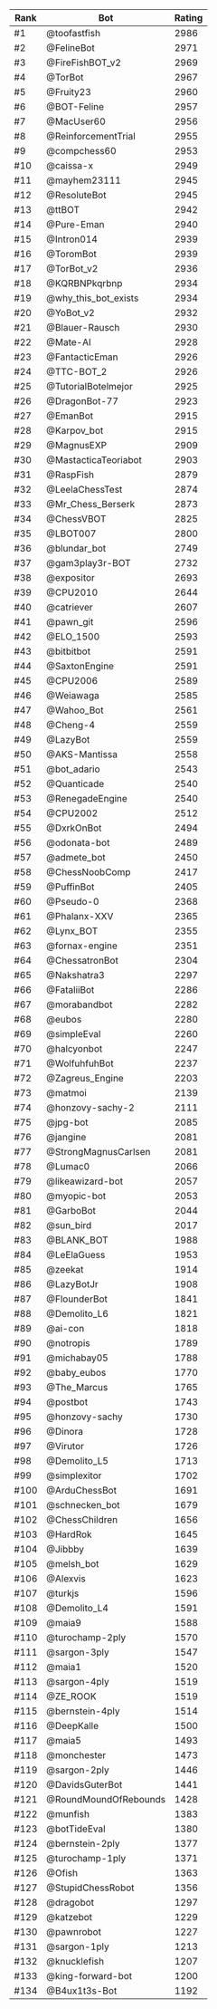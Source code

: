 Rank|Bot|Rating
---|---|---
#1|@toofastfish|2986
#2|@FelineBot|2971
#3|@FireFishBOT_v2|2969
#4|@TorBot|2967
#5|@Fruity23|2960
#6|@BOT-Feline|2957
#7|@MacUser60|2956
#8|@ReinforcementTrial|2955
#9|@compchess60|2953
#10|@caissa-x|2949
#11|@mayhem23111|2945
#12|@ResoluteBot|2945
#13|@ttBOT|2942
#14|@Pure-Eman|2940
#15|@Intron014|2939
#16|@ToromBot|2939
#17|@TorBot_v2|2936
#18|@KQRBNPkqrbnp|2934
#19|@why_this_bot_exists|2934
#20|@YoBot_v2|2932
#21|@Blauer-Rausch|2930
#22|@Mate-AI|2928
#23|@FantacticEman|2926
#24|@TTC-BOT_2|2926
#25|@TutorialBotelmejor|2925
#26|@DragonBot-77|2923
#27|@EmanBot|2915
#28|@Karpov_bot|2915
#29|@MagnusEXP|2909
#30|@MastacticaTeoriabot|2903
#31|@RaspFish|2879
#32|@LeelaChessTest|2874
#33|@Mr_Chess_Berserk|2873
#34|@ChessVBOT|2825
#35|@LBOT007|2800
#36|@blundar_bot|2749
#37|@gam3play3r-BOT|2732
#38|@expositor|2693
#39|@CPU2010|2644
#40|@catriever|2607
#41|@pawn_git|2596
#42|@ELO_1500|2593
#43|@bitbitbot|2591
#44|@SaxtonEngine|2591
#45|@CPU2006|2589
#46|@Weiawaga|2585
#47|@Wahoo_Bot|2561
#48|@Cheng-4|2559
#49|@LazyBot|2559
#50|@AKS-Mantissa|2558
#51|@bot_adario|2543
#52|@Quanticade|2540
#53|@RenegadeEngine|2540
#54|@CPU2002|2512
#55|@DxrkOnBot|2494
#56|@odonata-bot|2489
#57|@admete_bot|2450
#58|@ChessNoobComp|2417
#59|@PuffinBot|2405
#60|@Pseudo-0|2368
#61|@Phalanx-XXV|2365
#62|@Lynx_BOT|2355
#63|@fornax-engine|2351
#64|@ChessatronBot|2304
#65|@Nakshatra3|2297
#66|@FataliiBot|2286
#67|@morabandbot|2282
#68|@eubos|2280
#69|@simpleEval|2260
#70|@halcyonbot|2247
#71|@WolfuhfuhBot|2237
#72|@Zagreus_Engine|2203
#73|@matmoi|2139
#74|@honzovy-sachy-2|2111
#75|@jpg-bot|2085
#76|@jangine|2081
#77|@StrongMagnusCarlsen|2081
#78|@Lumac0|2066
#79|@likeawizard-bot|2057
#80|@myopic-bot|2053
#81|@GarboBot|2044
#82|@sun_bird|2017
#83|@BLANK_BOT|1988
#84|@LeElaGuess|1953
#85|@zeekat|1914
#86|@LazyBotJr|1908
#87|@FlounderBot|1841
#88|@Demolito_L6|1821
#89|@ai-con|1818
#90|@notropis|1789
#91|@michabay05|1788
#92|@baby_eubos|1770
#93|@The_Marcus|1765
#94|@postbot|1743
#95|@honzovy-sachy|1730
#96|@Dinora|1728
#97|@Virutor|1726
#98|@Demolito_L5|1713
#99|@simplexitor|1702
#100|@ArduChessBot|1691
#101|@schnecken_bot|1679
#102|@ChessChildren|1656
#103|@HardRok|1645
#104|@Jibbby|1639
#105|@melsh_bot|1629
#106|@Alexvis|1623
#107|@turkjs|1596
#108|@Demolito_L4|1591
#109|@maia9|1588
#110|@turochamp-2ply|1570
#111|@sargon-3ply|1547
#112|@maia1|1520
#113|@sargon-4ply|1519
#114|@ZE_ROOK|1519
#115|@bernstein-4ply|1514
#116|@DeepKalle|1500
#117|@maia5|1493
#118|@monchester|1473
#119|@sargon-2ply|1446
#120|@DavidsGuterBot|1441
#121|@RoundMoundOfRebounds|1428
#122|@munfish|1383
#123|@botTideEval|1380
#124|@bernstein-2ply|1377
#125|@turochamp-1ply|1371
#126|@Ofish|1363
#127|@StupidChessRobot|1356
#128|@dragobot|1297
#129|@katzebot|1229
#130|@pawnrobot|1227
#131|@sargon-1ply|1213
#132|@knucklefish|1207
#133|@king-forward-bot|1200
#134|@B4ux1t3s-Bot|1192
